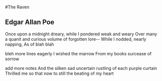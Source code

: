 #The Raven
## Edgar Allan Poe

Once upon a midnight dreary,  while I pondered weak and weary
Over many a quanit and curious volume of forgotten lore--
While I nodded, nearly napping, 
As of blah blah


bleh
more lines
eagerly
I wished the marrow
From my books surcease of sorrow

add more notes
And the silken sad uncertain rustling of each purple curtain
Thrilled me
so that now to still the beating of my heart 
